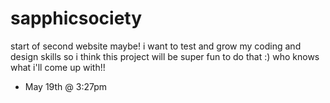 # sapphicsociety

start of second website maybe! i want to test and grow my coding and design 
skills so i think this project will be super fun to do that :) who knows 
what i'll come up with!!
- May 19th @ 3:27pm

